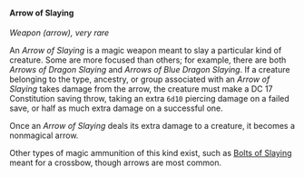 #### Arrow of Slaying
<!-- markdownlint-disable link-image-reference-definitions -->
[_metadata_:item_name]:- "Arrow of Slaying"
[_metadata_:item_type]:- "Weapon"
[_metadata_:ammunition_type]:- "arrow"
[_metadata_:ammunition_modification]:- "false"
[_metadata_:weapon_damage_modifier]:- "+6d10"
[_metadata_:item_rarity]:- "very rare"
[_metadata_:item_cursed]:- "false"
[_metadata_:requires_attunement]:- "false"
<!-- markdownlint-disable-next-line no-emphasis-as-heading -->
_Weapon (arrow), very rare_

An _Arrow of Slaying_ is a magic weapon meant to slay a particular kind of creature.
Some are more focused than others; for example, there are both _Arrows of Dragon Slaying_ and _Arrows of Blue Dragon Slaying_.
If a creature belonging to the type, ancestry, or group associated with an _Arrow of Slaying_ takes damage from the arrow, the creature must make a DC 17 Constitution saving throw, taking an extra `6d10` piercing damage on a failed save, or half as much extra damage on a successful one.

Once an _Arrow of Slaying_ deals its extra damage to a creature, it becomes a nonmagical arrow.

Other types of magic ammunition of this kind exist, such as [Bolts of Slaying](#Bolts_of_Slaying_bolts_of_slaying) meant for a crossbow, though arrows are most common.
